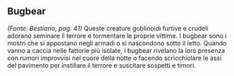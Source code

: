 ## **Bugbear**

*(Fonte: Bestiario, pag. 41)* Queste creature goblinoidi furtive e crudeli adorano seminare il terrore e tormentare le proprie vittime. I bugbear sono i mostri che si appostano negli armadi o si nascondono sotto il letto. Quando vanno a caccia nelle fattorie più isolate, i bugbear rivelano la loro presenza con rumori improvvisi nel cuore della notte o facendo scricchiolare le assi del pavimento per instillare il terrore e suscitare sospetti e timori.
